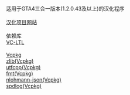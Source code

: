 适用于GTA4三合一版本(1.2.0.43及以上)的汉化程序<br/><br/>
[汉化项目网站](https://b9348.pages.dev/)<br/><br/>
依赖库<br/>
[VC-LTL](https://github.com/Chuyu-Team/VC-LTL5)<br/><br/>
[Vcpkg](https://github.com/microsoft/vcpkg)<br/>
[zlib(Vcpkg)](https://github.com/madler/zlib)<br/>
[utfcpp(Vcpkg)](https://github.com/nemtrif/utfcpp)<br/>
[fmt(Vcpkg)](https://github.com/fmtlib/fmt)<br/>
[nlohmann-json(Vcpkg)](https://github.com/nlohmann/json)<br/>
[spdlog(Vcpkg)](https://github.com/gabime/spdlog)<br/>
